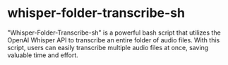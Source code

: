 # whisper-folder-transcribe-sh
"Whisper-Folder-Transcribe-sh" is a powerful bash script that utilizes the OpenAI Whisper API to transcribe an entire folder of audio files. With this script, users can easily transcribe multiple audio files at once, saving valuable time and effort.
